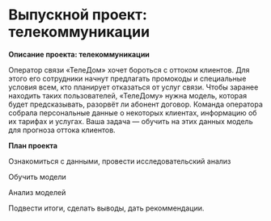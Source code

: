 # Выпускной проект: телекоммуникации

**Описание проекта: телекоммуникации**

Оператор связи «ТелеДом» хочет бороться с оттоком клиентов. Для этого его сотрудники начнут предлагать промокоды и специальные условия всем, кто планирует отказаться от услуг связи.
Чтобы заранее находить таких пользователей, «ТелеДому» нужна модель, которая будет предсказывать, разорвёт ли абонент договор. 
Команда оператора собрала персональные данные о некоторых клиентах, информацию об их тарифах и услугах.
Ваша задача — обучить на этих данных модель для прогноза оттока клиентов.

**План проекта**

Ознакомиться с данными, провести исследовательский анализ

Обучить модели

Анализ моделей

Подвести итоги, сделать выводы, дать рекоммендации.
